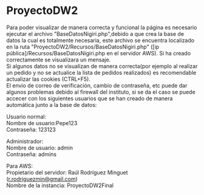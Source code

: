 # ProyectoDW2
Para poder visualizar de manera correcta y funcional la página es necesario ejecutar el archivo "BaseDatosNigiri.php",debido a que crea la base de datos la cual es totalmente necesaria, este archivo se encuentra localizado en la ruta "ProyectoDW2/Recursos/BaseDatosNigiri.php" ([ip pública]/Recursos/BaseDatosNigiri.php en el servidor AWS). Si ha creado correctamente se visualizara un mensaje.<br>
Si algunos datos no se visualizan de manera correcta(por ejemplo al realizar un pedido y no se actualice la lista de pedidos realizados) es recomendable actualizar las cookies (CTRL+F5).<br>
El envio de correo de verificación, cambio de contraseña, etc puede dar algunos problemas debido al firewall del instituto, si se da el caso se puede accecer con los siguientes usuarios que se han creado de manera automática junto a la base de datos:

Usuario normal:<br>
Nombre de usuario:Pepe123<br>
Contraseña: 123123

Administrador:<br>
Nombre de usuario: admin<br>
Contraseña: admins

Para AWS:<br>
Propietario del servidor: Raúl Rodríguez Minguet (r.rodriguezmin@gmail.com)<br>
Nombre de la instancia: ProyectoDW2Final

